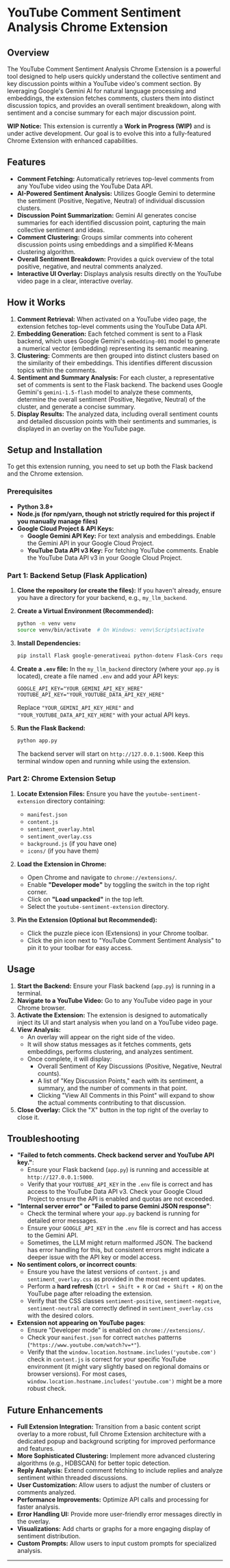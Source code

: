 # YouTube Comment Sentiment Analysis Chrome Extension

## Overview

The YouTube Comment Sentiment Analysis Chrome Extension is a powerful tool designed to help users quickly understand the collective sentiment and key discussion points within a YouTube video's comment section. By leveraging Google's Gemini AI for natural language processing and embeddings, the extension fetches comments, clusters them into distinct discussion topics, and provides an overall sentiment breakdown, along with sentiment and a concise summary for each major discussion point.

**WIP Notice:** This extension is currently a **Work in Progress (WIP)** and is under active development. Our goal is to evolve this into a fully-featured Chrome Extension with enhanced capabilities.

## Features

* **Comment Fetching:** Automatically retrieves top-level comments from any YouTube video using the YouTube Data API.
* **AI-Powered Sentiment Analysis:** Utilizes Google Gemini to determine the sentiment (Positive, Negative, Neutral) of individual discussion clusters.
* **Discussion Point Summarization:** Gemini AI generates concise summaries for each identified discussion point, capturing the main collective sentiment and ideas.
* **Comment Clustering:** Groups similar comments into coherent discussion points using embeddings and a simplified K-Means clustering algorithm.
* **Overall Sentiment Breakdown:** Provides a quick overview of the total positive, negative, and neutral comments analyzed.
* **Interactive UI Overlay:** Displays analysis results directly on the YouTube video page in a clear, interactive overlay.

## How it Works

1.  **Comment Retrieval:** When activated on a YouTube video page, the extension fetches top-level comments using the YouTube Data API.
2.  **Embedding Generation:** Each fetched comment is sent to a Flask backend, which uses Google Gemini's `embedding-001` model to generate a numerical vector (embedding) representing its semantic meaning.
3.  **Clustering:** Comments are then grouped into distinct clusters based on the similarity of their embeddings. This identifies different discussion topics within the comments.
4.  **Sentiment and Summary Analysis:** For each cluster, a representative set of comments is sent to the Flask backend. The backend uses Google Gemini's `gemini-1.5-flash` model to analyze these comments, determine the overall sentiment (Positive, Negative, Neutral) of the cluster, and generate a concise summary.
5.  **Display Results:** The analyzed data, including overall sentiment counts and detailed discussion points with their sentiments and summaries, is displayed in an overlay on the YouTube page.

## Setup and Installation

To get this extension running, you need to set up both the Flask backend and the Chrome extension.

### Prerequisites

* **Python 3.8+**
* **Node.js (for npm/yarn, though not strictly required for this project if you manually manage files)**
* **Google Cloud Project & API Keys:**
    * **Google Gemini API Key:** For text analysis and embeddings. Enable the Gemini API in your Google Cloud Project.
    * **YouTube Data API v3 Key:** For fetching YouTube comments. Enable the YouTube Data API v3 in your Google Cloud Project.

### Part 1: Backend Setup (Flask Application)

1.  **Clone the repository (or create the files):**
    If you haven't already, ensure you have a directory for your backend, e.g., `my_llm_backend`.

2.  **Create a Virtual Environment (Recommended):**
    ```bash
    python -m venv venv
    source venv/bin/activate  # On Windows: venv\Scripts\activate
    ```

3.  **Install Dependencies:**
    ```bash
    pip install Flask google-generativeai python-dotenv Flask-Cors requests
    ```

4.  **Create a `.env` file:**
    In the `my_llm_backend` directory (where your `app.py` is located), create a file named `.env` and add your API keys:
    ```
    GOOGLE_API_KEY="YOUR_GEMINI_API_KEY_HERE"
    YOUTUBE_API_KEY="YOUR_YOUTUBE_DATA_API_KEY_HERE"
    ```
    Replace `"YOUR_GEMINI_API_KEY_HERE"` and `"YOUR_YOUTUBE_DATA_API_KEY_HERE"` with your actual API keys.

5.  **Run the Flask Backend:**
    ```bash
    python app.py
    ```
    The backend server will start on `http://127.0.0.1:5000`. Keep this terminal window open and running while using the extension.

### Part 2: Chrome Extension Setup

1.  **Locate Extension Files:**
    Ensure you have the `youtube-sentiment-extension` directory containing:
    * `manifest.json`
    * `content.js`
    * `sentiment_overlay.html`
    * `sentiment_overlay.css`
    * `background.js` (if you have one)
    * `icons/` (if you have them)

2.  **Load the Extension in Chrome:**
    * Open Chrome and navigate to `chrome://extensions/`.
    * Enable **"Developer mode"** by toggling the switch in the top right corner.
    * Click on **"Load unpacked"** in the top left.
    * Select the `youtube-sentiment-extension` directory.

3.  **Pin the Extension (Optional but Recommended):**
    * Click the puzzle piece icon (Extensions) in your Chrome toolbar.
    * Click the pin icon next to "YouTube Comment Sentiment Analysis" to pin it to your toolbar for easy access.

## Usage

1.  **Start the Backend:** Ensure your Flask backend (`app.py`) is running in a terminal.
2.  **Navigate to a YouTube Video:** Go to any YouTube video page in your Chrome browser.
3.  **Activate the Extension:** The extension is designed to automatically inject its UI and start analysis when you land on a YouTube video page.
4.  **View Analysis:**
    * An overlay will appear on the right side of the video.
    * It will show status messages as it fetches comments, gets embeddings, performs clustering, and analyzes sentiment.
    * Once complete, it will display:
        * Overall Sentiment of Key Discussions (Positive, Negative, Neutral counts).
        * A list of "Key Discussion Points," each with its sentiment, a summary, and the number of comments in that point.
        * Clicking "View All Comments in this Point" will expand to show the actual comments contributing to that discussion.
5.  **Close Overlay:** Click the "X" button in the top right of the overlay to close it.

## Troubleshooting

* **"Failed to fetch comments. Check backend server and YouTube API key."**:
    * Ensure your Flask backend (`app.py`) is running and accessible at `http://127.0.0.1:5000`.
    * Verify that your `YOUTUBE_API_KEY` in the `.env` file is correct and has access to the YouTube Data API v3. Check your Google Cloud Project to ensure the API is enabled and quotas are not exceeded.
* **"Internal server error" or "Failed to parse Gemini JSON response"**:
    * Check the terminal where your `app.py` backend is running for detailed error messages.
    * Ensure your `GOOGLE_API_KEY` in the `.env` file is correct and has access to the Gemini API.
    * Sometimes, the LLM might return malformed JSON. The backend has error handling for this, but consistent errors might indicate a deeper issue with the API key or model access.
* **No sentiment colors, or incorrect counts**:
    * Ensure you have the latest versions of `content.js` and `sentiment_overlay.css` as provided in the most recent updates.
    * Perform a **hard refresh** (`Ctrl + Shift + R` or `Cmd + Shift + R`) on the YouTube page after reloading the extension.
    * Verify that the CSS classes `sentiment-positive`, `sentiment-negative`, `sentiment-neutral` are correctly defined in `sentiment_overlay.css` with the desired colors.
* **Extension not appearing on YouTube pages**:
    * Ensure "Developer mode" is enabled on `chrome://extensions/`.
    * Check your `manifest.json` for correct `matches` patterns (`"https://www.youtube.com/watch?v=*"`).
    * Verify that the `window.location.hostname.includes('youtube.com')` check in `content.js` is correct for your specific YouTube environment (it might vary slightly based on regional domains or browser versions). For most cases, `window.location.hostname.includes('youtube.com')` might be a more robust check.

## Future Enhancements

* **Full Extension Integration:** Transition from a basic content script overlay to a more robust, full Chrome Extension architecture with a dedicated popup and background scripting for improved performance and features.
* **More Sophisticated Clustering:** Implement more advanced clustering algorithms (e.g., HDBSCAN) for better topic detection.
* **Reply Analysis:** Extend comment fetching to include replies and analyze sentiment within threaded discussions.
* **User Customization:** Allow users to adjust the number of clusters or comments analyzed.
* **Performance Improvements:** Optimize API calls and processing for faster analysis.
* **Error Handling UI:** Provide more user-friendly error messages directly in the overlay.
* **Visualizations:** Add charts or graphs for a more engaging display of sentiment distribution.
* **Custom Prompts:** Allow users to input custom prompts for specialized analysis.

---
